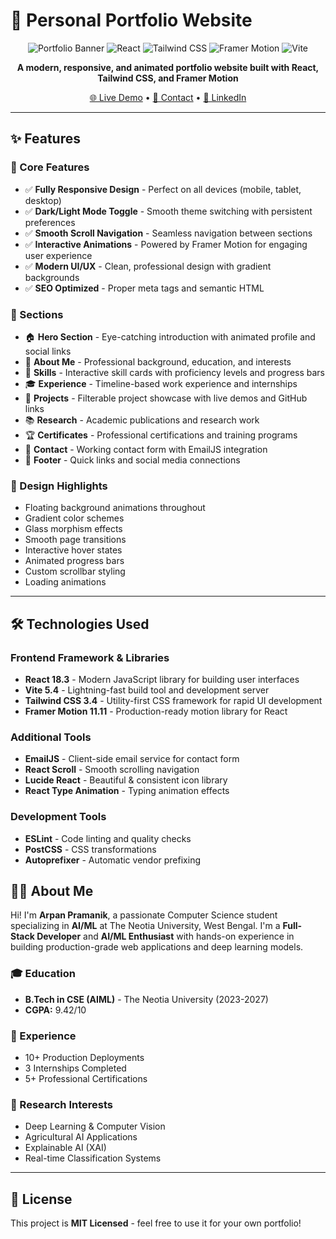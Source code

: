 # 🚀 Personal Portfolio Website

<div align="center">

![Portfolio Banner](https://img.shields.io/badge/Portfolio-Live-brightgreen?style=for-the-badge)
![React](https://img.shields.io/badge/React-18.3-61DAFB?style=for-the-badge&logo=react&logoColor=white)
![Tailwind CSS](https://img.shields.io/badge/Tailwind-3.4-38B2AC?style=for-the-badge&logo=tailwind-css&logoColor=white)
![Framer Motion](https://img.shields.io/badge/Framer_Motion-11.11-FF0055?style=for-the-badge&logo=framer&logoColor=white)
![Vite](https://img.shields.io/badge/Vite-5.4-646CFF?style=for-the-badge&logo=vite&logoColor=white)

**A modern, responsive, and animated portfolio website built with React, Tailwind CSS, and Framer Motion**

[🌐 Live Demo](https://arpanpramanik.vercel.app/) • [📧 Contact](mailto:pramanikarpan089@gmail.co) • [💼 LinkedIn](https://www.linkedin.com/in/arpan-pramanik-6a409228a/)

</div>

---

## ✨ Features

### 🎯 Core Features
- ✅ **Fully Responsive Design** - Perfect on all devices (mobile, tablet, desktop)
- ✅ **Dark/Light Mode Toggle** - Smooth theme switching with persistent preferences
- ✅ **Smooth Scroll Navigation** - Seamless navigation between sections
- ✅ **Interactive Animations** - Powered by Framer Motion for engaging user experience
- ✅ **Modern UI/UX** - Clean, professional design with gradient backgrounds
- ✅ **SEO Optimized** - Proper meta tags and semantic HTML

### 📱 Sections
- 🏠 **Hero Section** - Eye-catching introduction with animated profile and social links
- 👤 **About Me** - Professional background, education, and interests
- 💼 **Skills** - Interactive skill cards with proficiency levels and progress bars
- 🎓 **Experience** - Timeline-based work experience and internships
- 🚀 **Projects** - Filterable project showcase with live demos and GitHub links
- 📚 **Research** - Academic publications and research work
- 🏆 **Certificates** - Professional certifications and training programs
- 📧 **Contact** - Working contact form with EmailJS integration
- 🔗 **Footer** - Quick links and social media connections

### 🎨 Design Highlights
- Floating background animations throughout
- Gradient color schemes
- Glass morphism effects
- Smooth page transitions
- Interactive hover states
- Animated progress bars
- Custom scrollbar styling
- Loading animations

---

## 🛠️ Technologies Used

### Frontend Framework & Libraries
- **React 18.3** - Modern JavaScript library for building user interfaces
- **Vite 5.4** - Lightning-fast build tool and development server
- **Tailwind CSS 3.4** - Utility-first CSS framework for rapid UI development
- **Framer Motion 11.11** - Production-ready motion library for React

### Additional Tools
- **EmailJS** - Client-side email service for contact form
- **React Scroll** - Smooth scrolling navigation
- **Lucide React** - Beautiful & consistent icon library
- **React Type Animation** - Typing animation effects

### Development Tools
- **ESLint** - Code linting and quality checks
- **PostCSS** - CSS transformations
- **Autoprefixer** - Automatic vendor prefixing

## 👨‍💻 About Me

Hi! I'm **Arpan Pramanik**, a passionate Computer Science student specializing in **AI/ML** at The Neotia University, West Bengal. I'm a **Full-Stack Developer** and **AI/ML Enthusiast** with hands-on experience in building production-grade web applications and deep learning models.

### 🎓 Education
- **B.Tech in CSE (AIML)** - The Neotia University (2023-2027)
- **CGPA:** 9.42/10

### 💼 Experience
- 10+ Production Deployments
- 3 Internships Completed
- 5+ Professional Certifications

### 🔬 Research Interests
- Deep Learning & Computer Vision
- Agricultural AI Applications
- Explainable AI (XAI)
- Real-time Classification Systems

---

## 📄 License

This project is **MIT Licensed** - feel free to use it for your own portfolio!
